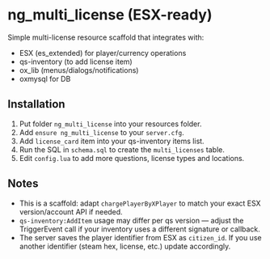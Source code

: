 # ng_multi_license (ESX-ready)

Simple multi-license resource scaffold that integrates with:
- ESX (es_extended) for player/currency operations
- qs-inventory (to add license item)
- ox_lib (menus/dialogs/notifications)
- oxmysql for DB

## Installation
1. Put folder `ng_multi_license` into your resources folder.
2. Add `ensure ng_multi_license` to your `server.cfg`.
3. Add `license_card` item into your qs-inventory items list.
4. Run the SQL in `schema.sql` to create the `multi_licenses` table.
5. Edit `config.lua` to add more questions, license types and locations.

## Notes
- This is a scaffold: adapt `chargePlayerByXPlayer` to match your exact ESX version/account API if needed.
- `qs-inventory:AddItem` usage may differ per qs version — adjust the TriggerEvent call if your inventory uses a different signature or callback.
- The server saves the player identifier from ESX as `citizen_id`. If you use another identifier (steam hex, license, etc.) update accordingly.
